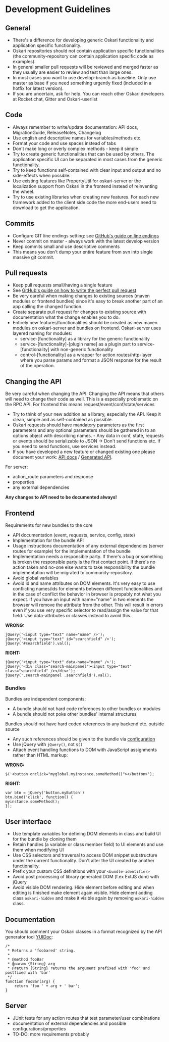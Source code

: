 # Development Guidelines

## General

- There's a difference for developing generic Oskari functionality and application specific functionality.
- Oskari repositories should not contain application specific functionalities (the community-repository can contain application specific code as examples).
- In general smaller pull requests will be reviewed and merged faster as they usually are easier to review and test than large ones.
- In most cases you want to use develop-branch as baseline. Only use master as base if you need something urgently fixed (included in a hotfix for latest version).
- If you are uncertain, ask for help. You can reach other Oskari developers at Rocket.chat, Gitter and Oskari-userlist

## Code

- Always remember to write/update documentation: API docs, MigrationGuide, ReleaseNotes, Changelog
- Use english and descriptive names for variables/methods etc.
- Format your code and use spaces instead of tabs
- Don't make long or overly complex methods - keep it simple
- Try to create generic functionalities that can be used by others. The application specific UI can be separated in most cases from the generic functionality.
- Try to keep functions self-contained with clear input and output and no side-effects when possible.
- Use existing features like PropertyUtil for oskari-server or the localization support from Oskari in the frontend instead of reinventing the wheel.
- Try to use existing libraries when creating new features. For each new framework added to the client side code the more end-users need to download to get the application.

## Commits

- Configure GIT line endings setting: see [GitHub's guide on line endings](https://help.github.com/articles/dealing-with-line-endings/)
- Never commit on master - always work with the latest develop version
- Keep commits small and use descriptive comments
- This means you don't dump your entire feature from svn into single massive git commit.

## Pull requests

- Keep pull requests small/having a single feature
- See [GitHub's guide on how to write the perfect pull request](https://github.com/blog/1943-how-to-write-the-perfect-pull-request)
- Be very careful when making changes to existing sources (maven modules or frontend bundles) since it's easy to break another part of an app calling the changed function.
- Create separate pull request for changes to existing source with documentation what the change enables you to do.
- Entirely new features/functionalities should be created as new maven modules on oskari-server and bundles on frontend. Oskari-server uses layered naming for modules:
    - service-[functionality] as a library for the generic functionality
    - service-[functionality]-[plugin name] as a plugin part to service-[functionality] with non-generic functionality
    - control-[functionality] as a wrapper for action routes/http-layer where you parse params and format a JSON response for the result of the operation.

## Changing the API

Be very careful when changing the API. Changing the API means that others will need to change their code as well. This is a especially problematic on the RPC API. For frontend this means request/event/conf/state/services

- Try to think of your new addition as a library, especially the API. Keep it clean, simple and as self-contained as possible.
- Oskari requests should have mandatory parameters as the first parameters and any optional parameters should be gathered in to an options object with describing names. - Any data in conf, state, requests or events should be serializable to JSON -> Don't send functions etc. If you need to send functions, use services instead.
- If you have developed a new feature or changed existing one please document your work: [API docs](LINK) / [Generated API](LINK).

For server:

- action_route parameters and response
- properties
- any external dependencies


**Any changes to API need to be documented always!**


## Frontend

Requirements for new bundles to the core
- API documentation (event, requests, service, config, state)
- Implementation for the bundle API
- Usage instructions documentation of any external dependencies (server routes for example) for the implementation of the bundle
- Implementation needs a responsible party. If there's a bug or something is broken the responsible party is the first contact point. If there's no action taken and no-one else wants to take responsibility the bundle implementation will be migrated to community-repository.
- Avoid global variables
- Avoid id and name attributes on DOM elements. It's very easy to use conflicting names/ids for elements between different functionalities and in the case of conflict the behavior in browser is propably not what you expect. If you have an input with name="name" in two elements the browser will remove the attribute from the other. This will result in errors even if you use very specific selector to read/assign the value for that field. Use data-attributes or classes instead to avoid this.

**WRONG:**

    jQuery('<input type="text" name="name" />');
    jQuery('<input type="text" id="searchfield" />');
    jQuery('#searchfield').val();

**RIGHT:**

    jQuery('<input type="text" data-name="name" />');
    jQuery('<div class="search-mainpanel"><input type="text" class="searchfield" /></div>');
    jQuery('.search-mainpanel .searchfield').val();

### Bundles 

Bundles are independent components:
- A bundle should not hard code references to other bundles or modules
- A bundle should not poke other bundles' internal structures

Bundles should not have hard coded references to any backend etc. outside source
- Any such references should be given to the bundle via [configuration](LINK_Oskari_bundle_configuration)
- Use jQuery with `jQuery()`, not `$()`
- Attach event handling functions to DOM with JavaScript assignments rather than HTML markup:

**WRONG:**
    
    $('<button onclick="myglobal.myinstance.someMethod()"></button>');

**RIGHT:**
    
    var btn = jQuery('button.myButton')
    btn.bind('click', function() {
    myinstance.someMethod();
    });

## User interface
- Use template variables for defining DOM elements in class and build UI for the bundle by cloning them
- Retain handles (a variable or class member field) to UI elements and use them when modifying UI
- Use CSS selectors and traversal to access DOM snippet substructure under the current functionality. Don't alter the UI created by another functionality.
- Prefix your custom CSS definitions with your `<bundle-identifier>`
- Avoid post processing of library generated DOM (f.ex ExtJS dom) with jQuery
- Avoid visible DOM rendering. Hide element before editing and when editing is finished make element again visible. Hide element adding class `oskari-hidden` and make it visible again by removing `oskari-hidden` class.

## Documentation

You should comment your Oskari classes in a format recognized by the API generator tool [YUIDoc](https://yui.github.io/yuidoc/):

    /*
     * Returns a 'foobared' string.
     *
     * @method fooBar
     * @param {String} arg
     * @return {String} returns the argument prefixed with 'foo' and postfixed with 'bar'
     */
    function fooBar(arg) {
        return 'foo ' + arg + ' bar';
    }

## Server

- JUnit tests for any action routes that test parameter/user combinations
- documentation of external dependencies and possible configurations/properties
- TO-DO: more requirements probably
